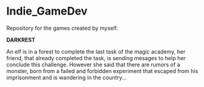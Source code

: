 # Indie_GameDev
Repository for the games created by myself.

**DARKREST**

An elf is in a forest to complete the last task of the magic academy, her friend, that already completed the task, is sending mesages to help her conclude this challenge.
However she said that there are rumors of a monster, born from a failed and forbidden experiment that escaped from his imprisonment and is wandering in the country...
